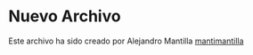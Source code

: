 # Nuevo Archivo

Este archivo ha sido creado por Alejandro Mantilla [mantimantilla](github.com/mantimantilla)
